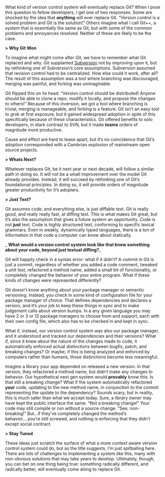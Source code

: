 What kind of version control system will eventually replace Git? When I pose
this question to fellow developers, I get one of two responses. Some are
shocked by the idea that **anything**  will ever replace Git. “Version control
is a solved problem and Git is the solution!” Others imagine what I call
Git++, a system that is essentially the same as Git, but with some of the
common problems and annoyances resolved. Neither of these are likely to be the
case.

 **> Why Git Won**

To imagine what might come after Git, we have to remember what Git replaced
and why. Git supplanted
[Subversion](https://en.wikipedia.org/wiki/Apache_Subversion) not by improving
upon it, but by rethinking one of Subversion’s core assumptions. Subversion
assumed that revision control had to be centralized. How else could it work,
after all? The result of this assumption was a tool where branching was
discouraged, merging was painful, and forking was unimaginable.

Git flipped this on its head. “Version control should be distributed! Anyone
should be able to clone a repo, modify it locally, and propose the changes to
others!” Because of this inversion, we got a tool where branching is trivial,
merging is manageable, and forking is a feature. Git isn’t an easy tool to
grok at first exposure, but it gained widespread adoption in spite of this
specifically because of these characteristics. Git offered benefits to solo
developers, in stark contrast to SVN, but it made **teams**  orders of
magnitude more productive.

Cause and effect are hard to tease apart, but it’s no coincidence that Git’s
adoption corresponded with a Cambrian explosion of mainstream open source
projects.

 **> Whats Next?**

Whatever replaces Git, be it next year or next decade, will follow a similar
path in doing so. It will not be a small improvement over the model Git
already provides. Instead, it will succeed by rethinking one of Git’s
foundational principles. In doing so, it will provide orders of magnitude
greater productivity for it’s adopters.

 **> Just Text?**

Git assumes code, and everything else, is just diffable text. Git is really
good, and really really fast, at diffing text. This is what makes Git great,
but it’s also the assumption that gives a future system an opportunity. Code
is not **just**  text. Code is highly structured text, conforming to specific
lexical grammars. Even in weakly, dynamically typed languages, there is a ton
of information in that code a computer can know about statically.

 _ **What would a version control system look like that knew something about
your code, beyond just textual diffing?**_

Git will happily check in a syntax error: what if it didn’t? A commit in Git
is just a commit, regardless of whether you added a code comment, tweaked a
unit test, refactored a method name, added a small bit of functionality, or
completely changed the behavior of your entire program. What if these kinds of
changes were represented differently?

Git doesn’t know anything about your package manager or semantic versioning.
Instead, you check in some kind of configuration file for your package manager
of choice. That defines dependencies and declares a version, and it’s your job
to keep these things in sync and to make judgement calls about version bumps.
In a any given language you may have 2 or 3 or 12 package managers to choose
from and support, each with their own config file, which also has to be
checked in and kept in sync.

What if, instead, our version control system was also our package manager, and
it understood and tracked our dependencies and their versions? What if, since
it knew about the nature of the changes made to code, it automatically
enforced actual distinctions between bugfix, patch, and breaking changes? Or
maybe, if this is being analyzed and enforced by computers rather than humans,
those distinctions become less meaningful.

Imagine a library your app depended on released a new version. In that
version, they refactored a method name, but didn’t make any changes to
behavior. Our hypothetical next gen system would **provably** know this. Is
that still a breaking change? What if the system automatically refactored
**your**  code, updating to the new method name, in conjunction to the commit
representing the update to the dependency? Sounds scary, but in reality, this
is much safer than what we accept today. Sure, a library owner may have kept
the public interface the same. “Not a breaking change!” Your code may still
compile or run without a source change. “See, non-breaking!” But...if they’ve
completely changed the method’s behavior….you’re still screwed, and nothing is
enforcing that they didn’t except social contract.

 **> Stay Tuned**

These ideas just scratch the surface of what a more context aware version
control system could do, but as the title suggests, I’m just spitballing here.
There are lots of challenges to implementing a system like this, many with
non-obvious solutions that may take years to develop. Ultimately, though, you
can bet on one thing being true: something radically different, and radically
better, will eventually come along to replace Git.

